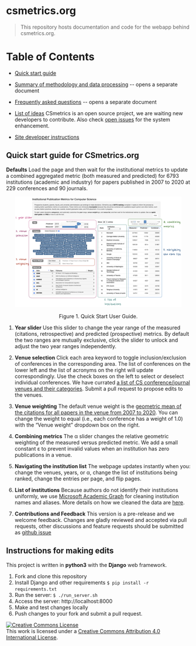 # csmetrics.org

> This repository hosts documentation and code for the webapp behind csmetrics.org.

# Table of Contents

* [Quick start guide](#quickstart)

* [Summary of methodology and data processing](docs/Overview.md) -- opens a separate document

* [Frequently asked questions](docs/FAQ.md) -- opens a separate document

* [List of ideas](docs/ideas.md)
  CSmetrics is an open source project, we are waiting new developers to contribute.
  Also check [open issues](https://github.com/csmetrics/csmetrics.org/issues?q=is%3Aopen+is%3Aissue+label%3Aenhancement) for the system enhancement.

* [Site developer instructions](#pushreq)


## <a name="quickstart"></a>Quick start guide for CSmetrics.org

**Defaults** Load the page and then wait for the institutional metrics to update a combined aggregated metric (both measured and predicted) for 6793 institutions (academic and industry) for papers published in 2007 to 2020 at 229 conferences and 90 journals.

<p align="center">
<img width="90%" src="docs/extra/user_guide_2019.png" />
</p>
<p align="center">
Figure 1. Quick Start User Guide.
</p>

1. **Year slider** Use this slider to change the year range of the measured (citations, retrospective) and predicted (prospective) metrics. By default the two ranges are mutually exclusive, click the slider to unlock and adjust the two year ranges independently.

2. **Venue selection** Click each area keyword to toggle inclusion/exclusion of conferences in the corresponding area. The list of conferences on the lower left and the list of acronyms on the right will update correspondingly. Use the check boxes on the left to select or deselect individual conferences.  We have currated [a list of CS conference/journal venues and their categories](https://github.com/csmetrics/csmetrics.org/blob/master/app/data/venue_list.csv).  Submit a pull request to propose edits to the venues.

3. **Venue weighting** The default venue weight is the [geometric mean of the citations for all papers in the venue from 2007 to 2020](https://github.com/csmetrics/csmetrics.org/blob/master/app/data/venueWeightNote.md). You can change the weight to equal (i.e., each conference has a weight of 1.0) with the “Venue weight” dropdown box on the right.

4. **Combining metrics** The α slider changes the relative geometric weighting of the measured versus predicted metric. We add a small constant ε to prevent invalid values when an institution has zero publications in a venue.

5. **Navigating the institution list** The webpage updates instantly when you: change the venues, years, or  α, change the list of institutions being ranked, change the entries per page, and flip pages.

6. **List of institutions**  Because authors do not identify their institutions uniformly, we use [Microsoft Academic Graph](https://www.microsoft.com/en-us/research/project/microsoft-academic-graph/) for cleaning institution names and aliases. More details on how we cleaned the data are [here](https://github.com/csmetrics/csmetrics.org/blob/master/app/data/cleaningNote.md).

7. **Contributions and Feedback** This version is a pre-release and we welcome feedback. Changes are gladly reviewed and accepted via pull requests, other discussions and feature requests should be submitted as [github issue](https://github.com/csmetrics/csmetrics.org/issues)


## <a name="pushreq"></a>Instructions for making edits

This project is written in **python3** with the **Django** web framework.

1. Fork and clone this repository
2. Install Django and other requirements `$ pip install -r requirements.txt`
3. Run the server: `$ ./run_server.sh`
4. Access the server: http://localhost:8000
5. Make and test changes locally
6. Push changes to your fork and submit a pull request.


<a rel="license" href="http://creativecommons.org/licenses/by/4.0/"><img alt="Creative Commons License" style="border-width:0" src="https://i.creativecommons.org/l/by/4.0/88x31.png" /></a><br />This work is licensed under a <a rel="license" href="http://creativecommons.org/licenses/by/4.0/">Creative Commons Attribution 4.0 International License</a>.
